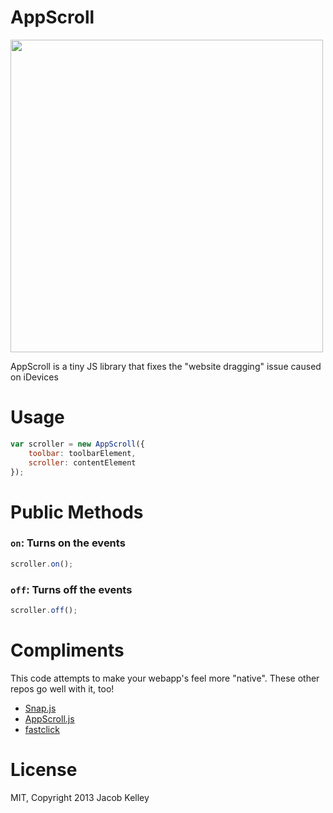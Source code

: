 AppScroll
=========

<img src="http://i.imgur.com/cn2VQFV.png" height="500">

AppScroll is a tiny JS library that fixes the "website dragging" issue caused on iDevices

# Usage

```javascript
var scroller = new AppScroll({
	toolbar: toolbarElement,
	scroller: contentElement
});
```

# Public Methods

### `on`: Turns on the events
```javascript
scroller.on();
```

### `off`: Turns off the events
```javascript
scroller.off();
```

# Compliments

This code attempts to make your webapp's feel more "native". These other repos go well with it, too!

* [Snap.js](https://github.com/jakiestfu/Snap.js)
* [AppScroll.js](https://github.com/jakiestfu/AppScroll)
* [fastclick](https://github.com/ftlabs/fastclick)

# License

MIT, Copyright 2013 Jacob Kelley
